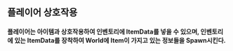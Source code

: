 ## 플레이어 상호작용

#### 플레이어는 아이템과 상호작용하여 인벤토리에 ItemData를 넣을 수 있으며, 인벤토리에 있는 ItemData를 장착하여 World에 Item이 가지고 있는 정보들을 Spawn시킨다.

